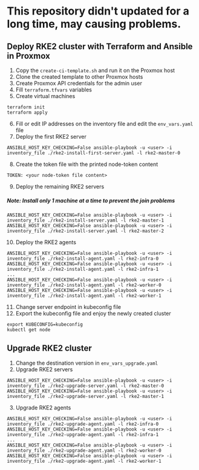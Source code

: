 # This repository didn't updated for a long time, may causing problems.

## Deploy RKE2 cluster with Terraform and Ansible in Proxmox

1. Copy the `create-ci-template.sh` and run it on the Proxmox host
2. Clone the created template to other Proxmox hosts
3. Create Proxmox API credentials for the admin user
4. Fill `terraform.tfvars` variables
5. Create virtual machines
```
terraform init
terraform apply
```
6. Fill or edit IP addresses on the inventory file and edit the `env_vars.yaml` file
7. Deploy the first RKE2 server
```
ANSIBLE_HOST_KEY_CHECKING=False ansible-playbook -u <user> -i inventory_file ./rke2-install-first-server.yaml -l rke2-master-0
```
8. Create the token file with the printed node-token content
```
TOKEN: <your node-token file content>
```
9. Deploy the remaining RKE2 servers
##### Note: Install only 1 machine at a time to prevent the join problems
```
ANSIBLE_HOST_KEY_CHECKING=False ansible-playbook -u <user> -i inventory_file ./rke2-install-server.yaml -l rke2-master-1
ANSIBLE_HOST_KEY_CHECKING=False ansible-playbook -u <user> -i inventory_file ./rke2-install-server.yaml -l rke2-master-2
```
10. Deploy the RKE2 agents
```
ANSIBLE_HOST_KEY_CHECKING=False ansible-playbook -u <user> -i inventory_file ./rke2-install-agent.yaml -l rke2-infra-0
ANSIBLE_HOST_KEY_CHECKING=False ansible-playbook -u <user> -i inventory_file ./rke2-install-agent.yaml -l rke2-infra-1
...
ANSIBLE_HOST_KEY_CHECKING=False ansible-playbook -u <user> -i inventory_file ./rke2-install-agent.yaml -l rke2-worker-0
ANSIBLE_HOST_KEY_CHECKING=False ansible-playbook -u <user> -i inventory_file ./rke2-install-agent.yaml -l rke2-worker-1
```
11. Change server endpoint in kubeconfig file
12. Export the kubeconfig file and enjoy the newly created cluster
```
export KUBECONFIG=kubeconfig
kubectl get node
```

## Upgrade RKE2 cluster
1. Change the destination version in `env_vars_upgrade.yaml`
2. Upgrade RKE2 servers
```
ANSIBLE_HOST_KEY_CHECKING=False ansible-playbook -u <user> -i inventory_file ./rke2-upgrade-server.yaml -l rke2-master-0
ANSIBLE_HOST_KEY_CHECKING=False ansible-playbook -u <user> -i inventory_file ./rke2-upgrade-server.yaml -l rke2-master-1
```
3. Upgrade RKE2 agents
```
ANSIBLE_HOST_KEY_CHECKING=False ansible-playbook -u <user> -i inventory_file ./rke2-upgrade-agent.yaml -l rke2-infra-0
ANSIBLE_HOST_KEY_CHECKING=False ansible-playbook -u <user> -i inventory_file ./rke2-upgrade-agent.yaml -l rke2-infra-1
...
ANSIBLE_HOST_KEY_CHECKING=False ansible-playbook -u <user> -i inventory_file ./rke2-upgrade-agent.yaml -l rke2-worker-0
ANSIBLE_HOST_KEY_CHECKING=False ansible-playbook -u <user> -i inventory_file ./rke2-upgrade-agent.yaml -l rke2-worker-1
```